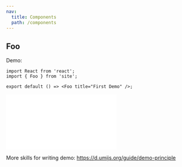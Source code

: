 ```yaml
---
nav:
  title: Components
  path: /components
---
```


## Foo

Demo:

```tsx
import React from 'react';
import { Foo } from 'site';

export default () => <Foo title="First Demo" />;
```

<embed src="./other.en-US.md#L5-L7"></embed>

More skills for writing demo: https://d.umijs.org/guide/demo-principle
